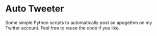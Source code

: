 # Auto Tweeter

Some simple Python scripts to automatically post an apogethm on my Twitter account. Feel free to reuse the code if you like.
